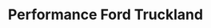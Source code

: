 ---
title: "Performance Ford Truckland"
url: /woods-cross/performance-ford-truckland/
shop: Autohaus
---